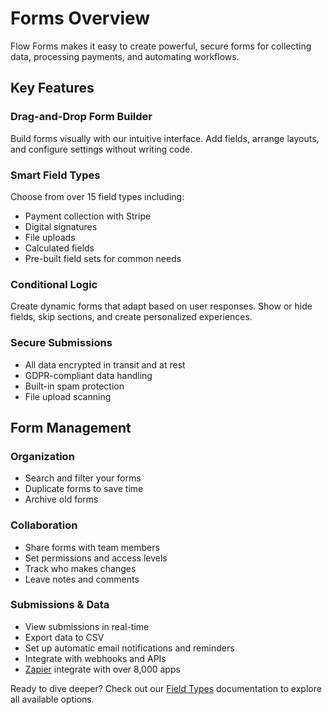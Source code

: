 # Forms Overview

Flow Forms makes it easy to create powerful, secure forms for collecting data, processing payments, and automating workflows.

## Key Features

### Drag-and-Drop Form Builder
Build forms visually with our intuitive interface. Add fields, arrange layouts, and configure settings without writing code.

### Smart Field Types
Choose from over 15 field types including:
- Payment collection with Stripe
- Digital signatures
- File uploads
- Calculated fields
- Pre-built field sets for common needs

### Conditional Logic
Create dynamic forms that adapt based on user responses. Show or hide fields, skip sections, and create personalized experiences.

### Secure Submissions
- All data encrypted in transit and at rest
- GDPR-compliant data handling
- Built-in spam protection
- File upload scanning

## Form Management

### Organization
- Search and filter your forms
- Duplicate forms to save time
- Archive old forms

### Collaboration
- Share forms with team members
- Set permissions and access levels
- Track who makes changes
- Leave notes and comments

### Submissions & Data
- View submissions in real-time
- Export data to CSV
- Set up automatic email notifications and reminders
- Integrate with webhooks and APIs
- [Zapier](https://zapier.com/) integrate with over 8,000 apps

Ready to dive deeper? Check out our [Field Types](/forms/field-types) documentation to explore all available options.
